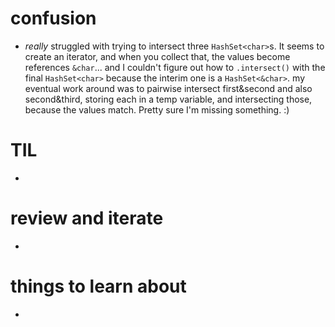 
# confusion
* *really* struggled with trying to intersect three `HashSet<char>`s. It seems to create an iterator, and when you collect that, the values become references `&char`... and I couldn't figure out how to `.intersect()` with the final `HashSet<char>` because the interim one is a `HashSet<&char>`. my eventual work around was to pairwise intersect first&second and also second&third, storing each in a temp variable, and intersecting those, because the values match. Pretty sure I'm missing something. :) 

# TIL
* 

# review and iterate
* 

# things to learn about
* 


